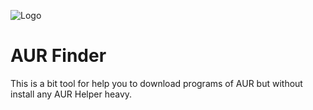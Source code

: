 ![Logo](https://aurfinder.surge.sh/assets/logo-aurfinder.png)


# AUR Finder

This is a bit tool for help you to download programs of AUR but without install any AUR Helper heavy.


